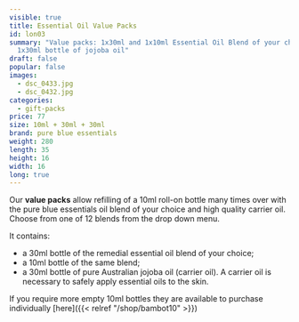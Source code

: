 ```yaml
---
visible: true
title: Essential Oil Value Packs
id: lon03
summary: "Value packs: 1x30ml and 1x10ml Essential Oil Blend of your choice +
  1x30ml bottle of jojoba oil"
draft: false
popular: false
images:
  - dsc_0433.jpg
  - dsc_0432.jpg
categories:
  - gift-packs
price: 77
size: 10ml + 30ml + 30ml
brand: pure blue essentials
weight: 280
length: 35
height: 16
width: 16
long: true
---
```

Our **value packs** allow refilling of a 10ml roll-on bottle many times over with the pure blue essentials oil blend of your choice and high quality carrier oil.  Choose from one of 12 blends from the drop down menu.

It contains:

* a 30ml bottle of the remedial essential oil blend of your choice;
* a 10ml bottle of the same blend;
* a 30ml bottle of pure Australian jojoba oil (carrier oil). A carrier oil is necessary to safely apply essential oils to the skin.

If you require more empty 10ml bottles they are available to purchase individually \[here]({{< relref "/shop/bambot10" >}})
